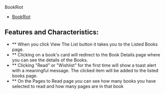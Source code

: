 BookRiot
- [BookRiot](https://ubiquitous-puffpuff-8b1b82.netlify.app/) 

## Features and Characteristics:
- ** When you click View The List button it takes you to the Listed Books page.
- ** Clicking on a book's card will redirect to the Book Details page where you can see the details of the Books.
- ** Clicking "Read" or "Wishlist" for the first time will show a toast alert with a meaningful message. The clicked item will be added to the listed books page.
- ** On the Pages to Read page you can see how many books you have selected to read and how many pages are in that book

